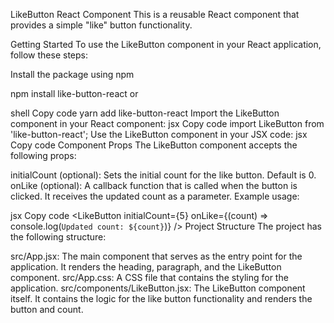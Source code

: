 LikeButton React Component
 This is a reusable React component that provides a simple "like" button functionality.

Getting Started
To use the LikeButton component in your React application, follow these steps:

Install the package using npm 

npm install like-button-react
or

shell
Copy code
yarn add like-button-react
Import the LikeButton component in your React component:
jsx
Copy code
import LikeButton from 'like-button-react';
Use the LikeButton component in your JSX code:
jsx
Copy code
<LikeButton />
Component Props
The LikeButton component accepts the following props:

initialCount (optional): Sets the initial count for the like button. Default is 0.
onLike (optional): A callback function that is called when the button is clicked. It receives the updated count as a parameter.
Example usage:

jsx
Copy code
<LikeButton initialCount={5} onLike={(count) => console.log(`Updated count: ${count}`)} />
Project Structure
The project has the following structure:

src/App.jsx: The main component that serves as the entry point for the application. It renders the heading, paragraph, and the LikeButton component.
src/App.css: A CSS file that contains the styling for the application.
src/components/LikeButton.jsx: The LikeButton component itself. It contains the logic for the like button functionality and renders the button and count.